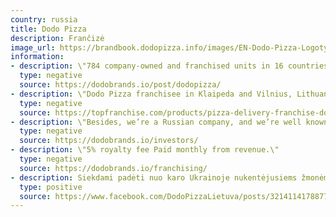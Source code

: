 ```yaml
---
country: russia
title: Dodo Pizza
description: Frančizė
image_url: https://brandbook.dodopizza.info/images/EN-Dodo-Pizza-Logotype-Black-letters.svg
information:
- description: \"784 company-owned and franchised units in 16 countries on 3 continents (okay, here is the full list in case you need it: Belarus, Estonia, Germany, Kazakhstan, Kyrgyzstan, Lithuania,\"
  type: negative
  source: https://dodobrands.io/post/dodopizza/
- description: \"Dodo Pizza franchisee in Klaipeda and Vilnius, Lithuania\"
  type: negative
  source: https://topfranchise.com/products/pizza-delivery-franchise-dodo-pizza/
- description: \"Besides, we’re a Russian company, and we’re well known among Russian investors\" (Apie Dodobrands)
  type: negative
  source: https://dodobrands.io/investors/
- description: \"5% royalty fee Paid monthly from revenue.\"
  type: negative
  source: https://dodobrands.io/franchising/
- description: Siekdami padėti nuo karo Ukrainoje nukentėjusiems žmonėms, ateinančias dvi savaites 5 proc. nuo kiekvieno Dodo Pizza Lietuvoje užsakymo skirsime Ukrainoje veikiančioms nevyriausybinėms (NVO) organizacijoms, teikiančioms humanitarinę ar pirmąją pagalbą.
  type: positive
  source: https://www.facebook.com/DodoPizzaLietuva/posts/3214114178877214
---
```

